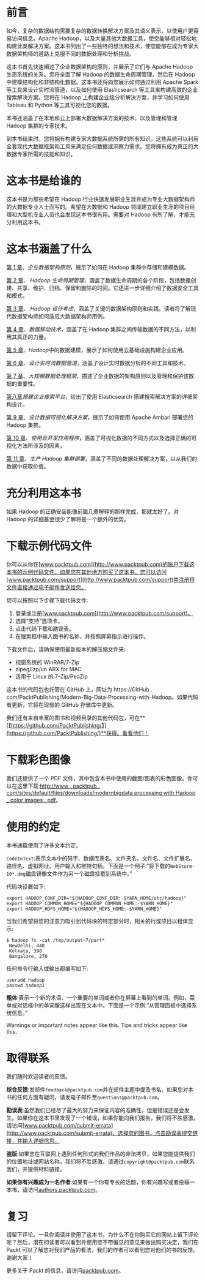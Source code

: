 # 前言

如今，复杂的数据结构需要复杂的数据转换解决方案及其语义表示，以使用户更容易访问信息。Apache Hadoop，以及大量其他大数据工具，使您能够相对轻松地构建此类解决方案。这本书列出了一些独特的想法和技术，使您能够在成为专家大数据架构师的道路上克服不同的数据处理和分析挑战。

这本书首先快速阐述了企业数据架构的原则，并展示了它们与 Apache Hadoop 生态系统的关系。您将全面了解 Hadoop 的数据生命周期管理，然后在 Hadoop 中建模结构化和非结构化数据。这本书还将向您展示如何通过利用 Apache Spark 等工具来设计实时流管道，以及如何使用 Elasticsearch 等工具来构建高效的企业搜索解决方案。您将在 Hadoop 上构建企业级分析解决方案，并学习如何使用 Tableau 和 Python 等工具可视化您的数据。

本书还涵盖了在本地和云上部署大数据解决方案的技术，以及管理和管理 Hadoop 集群的专家技术。

到本书结束时，您将拥有构建专家大数据系统所需的所有知识，这些系统可以利用全套现代大数据框架和工具来满足任何数据或洞察力需求。您将拥有成为真正的大数据专家所需的技能和知识。

# 这本书是给谁的

这本书是为那些希望在 Hadoop 行业快速发展职业生涯并成为专业大数据架构师的大数据专业人士而写的。希望在大数据和 Hadoop 领域建立职业生涯的项目经理和大型机专业人员也会发现这本书很有用。需要对 Hadoop 有所了解，才能充分利用这本书。

# 这本书涵盖了什么

[第 1 章](01.html)、*企业数据架构原则*，展示了如何在 Hadoop 集群中存储和建模数据。

[第 2 章](02.html)、 *Hadoop 生命周期管理*，涵盖了数据生命周期的各个阶段，包括数据创建、共享、维护、归档、保留和删除的时间。它还进一步详细介绍了数据安全工具和模式。

[第 3 章](03.html)、 *Hadoop 设计考虑*，涵盖了关键的数据架构原则和实践。读者将了解现代数据架构师如何适应大数据架构师用例。

[第 4 章](04.html)、*数据移动技术*，涵盖了在 Hadoop 集群之间传输数据的不同方法，以利用其真正的力量。

[第 5 章](05.html)、*Hadoop*中的数据建模，展示了如何使用云基础设施构建企业应用。

[第 6 章](06.html)、*设计实时流数据管道*，涵盖了设计实时数据分析的不同工具和技术。

[第 7 章](07.html)、*大规模数据处理框架*，描述了企业数据的架构原则以及管理和保护该数据的重要性。

[第八章](08.html)*搭建企业搜索平台*，给出了使用 Elasticsearch 搭建搜索解决方案的详细架构设计。

[第 9 章](09.html)、*设计数据可视化解决方案*，展示了如何使用 Apache Ambari 部署您的 Hadoop 集群。

[第 10 章](10.html)、*使用云开发应用程序*，涵盖了可视化数据的不同方式以及选择正确的可视化方法所涉及的因素。

[第 11 章](11.html)、*生产 Hadoop 集群部署*，涵盖了不同的数据处理解决方案，以从我们的数据中获取价值。

# 充分利用这本书

如果 Hadoop 的正确安装能像前面几章解释的那样完成，那就太好了。对 Hadoop 的详细甚至很少了解将是一个额外的优势。

# 下载示例代码文件

你可以从你在[www.packtpub.com](http://www.packtpub.com)的账户下载这本书的示例代码文件。如果您在其他地方购买了这本书，您可以访问[www.packtpub.com/support](http://www.packtpub.com/support)并注册将文件直接通过电子邮件发送给您。

您可以按照以下步骤下载代码文件:

1.  登录或注册[www.packtpub.com](http://www.packtpub.com/support)。
2.  选择“支持”选项卡。
3.  点击代码下载和勘误表。
4.  在搜索框中输入图书的名称，并按照屏幕指示进行操作。

下载文件后，请确保使用最新版本的解压缩文件夹:

*   视窗系统的 WinRAR/7-Zip
*   zipeg/izp/un ARX for MAC
*   适用于 Linux 的 7-Zip/PeaZip

这本书的代码包也托管在 GitHub 上，网址为 https://GitHub . com/PacktPublishing/Modern-Big-Data-Processing-with-Hadoop。如果代码有更新，它将在现有的 GitHub 存储库中更新。

我们还有来自丰富的图书和视频目录的其他代码包，可在**[【https://github.com/PacktPublishing/】](https://github.com/PacktPublishing/)**获得。看看他们！

# 下载彩色图像

我们还提供了一个 PDF 文件，其中包含本书中使用的截图/图表的彩色图像。你可以在这里下载:[http://www . packtpub . com/sites/default/files/downloads/modernbigdata processing with Hadoop _ color images . pdf](http://www.packtpub.com/sites/default/files/downloads/ModernBigDataProcessingwithHadoop_ColorImages.pdf)。

# 使用的约定

本书通篇使用了许多文本约定。

`CodeInText`:表示文本中的码字、数据库表名、文件夹名、文件名、文件扩展名、路径名、虚拟网址、用户输入和推特句柄。下面是一个例子:“将下载的`WebStorm-10*.dmg`磁盘镜像文件作为另一个磁盘挂载到系统中。”

代码块设置如下:

```
export HADOOP_CONF_DIR="${HADOOP_CONF_DIR:-$YARN_HOME/etc/hadoop}"
export HADOOP_COMMON_HOME="${HADOOP_COMMON_HOME:-$YARN_HOME}"
export HADOOP_HDFS_HOME="${HADOOP_HDFS_HOME:-$YARN_HOME}"  
```

当我们希望将您的注意力吸引到代码块的特定部分时，相关的行或项目以粗体显示:

```
$ hadoop fs -cat /tmp/output-7/part*
 NewDelhi, 440
 Kolkata, 390
 Bangalore, 270
```

任何命令行输入或输出都编写如下:

```
useradd hadoop
passwd hadoop1 
```

**粗体**:表示一个新的术语、一个重要的单词或者你在屏幕上看到的单词。例如，菜单或对话框中的单词像这样出现在文本中。下面是一个示例:“从管理面板中选择系统信息。”

Warnings or important notes appear like this. Tips and tricks appear like this.

# 取得联系

我们随时欢迎读者的反馈。

**综合反馈**:发邮件`feedback@packtpub.com`并在邮件主题中提及书名。如果您对本书的任何方面有疑问，请发电子邮件至`questions@packtpub.com`。

**勘误表**:虽然我们已经尽了最大的努力来保证内容的准确性，但是错误还是会发生。如果你在这本书里发现了一个错误，如果你能向我们报告，我们将不胜感激。请访问[www.packtpub.com/submit-errata](http://www.packtpub.com/submit-errata)，选择您的图书，点击勘误表提交链接，并输入详细信息。

**盗版**:如果您在互联网上遇到任何形式的我们作品的非法拷贝，如果您能提供我们的位置地址或网站名称，我们将不胜感激。请通过`copyright@packtpub.com`联系我们，并提供材料链接。

**如果你有兴趣成为一名作者**:如果有一个你有专长的话题，你有兴趣写或者投稿一本书，请访问[authors.packtpub.com](http://authors.packtpub.com/)。

# 复习

请留下评论。一旦你阅读并使用了这本书，为什么不在你购买它的网站上留下评论呢？然后，潜在的读者可以看到并使用您不带偏见的意见来做出购买决定，我们在 Packt 可以了解您对我们产品的看法，我们的作者可以看到您对他们的书的反馈。谢谢大家！

更多关于 Packt 的信息，请访问[packtpub.com](https://www.packtpub.com/)。